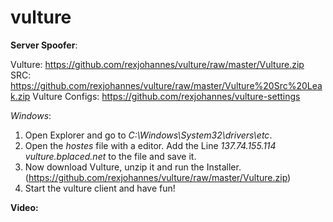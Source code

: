 # vulture
**Server Spoofer**:

Vulture: https://github.com/rexjohannes/vulture/raw/master/Vulture.zip
SRC: https://github.com/rexjohannes/vulture/raw/master/Vulture%20Src%20Leak.zip
Vulture Configs: https://github.com/rexjohannes/vulture-settings

*Windows*:
1. Open Explorer and go to *C:\Windows\System32\drivers\etc*.
2. Open the *hostes* file with a editor. Add the Line *137.74.155.114 vulture.bplaced.net* to the file and save it.
3. Now download Vulture, unzip it and run the Installer. (https://github.com/rexjohannes/vulture/raw/master/Vulture.zip)
4. Start the vulture client and have fun!

**Video:**



